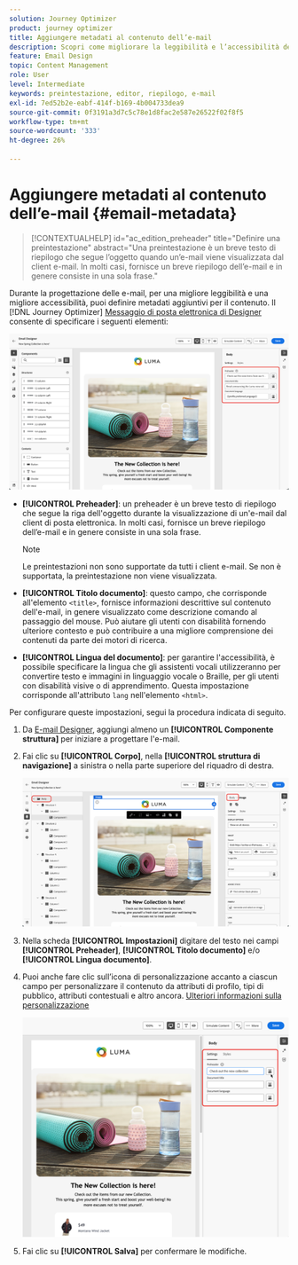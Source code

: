```yaml
---
solution: Journey Optimizer
product: journey optimizer
title: Aggiungere metadati al contenuto dell’e-mail
description: Scopri come migliorare la leggibilità e l’accessibilità dei contenuti delle e-mail con i metadati in Journey Optimizer
feature: Email Design
topic: Content Management
role: User
level: Intermediate
keywords: preintestazione, editor, riepilogo, e-mail
exl-id: 7ed52b2e-eabf-414f-b169-4b004733dea9
source-git-commit: 0f3191a3d7c5c78e1d8fac2e587e26522f02f8f5
workflow-type: tm+mt
source-wordcount: '333'
ht-degree: 26%

---
```


# Aggiungere metadati al contenuto dell’e-mail {#email-metadata}

>[!CONTEXTUALHELP]
>id="ac_edition_preheader"
>title="Definire una preintestazione"
>abstract="Una preintestazione è un breve testo di riepilogo che segue l’oggetto quando un’e-mail viene visualizzata dal client e-mail. In molti casi, fornisce un breve riepilogo dell’e-mail e in genere consiste in una sola frase."

Durante la progettazione delle e-mail, per una migliore leggibilità e una migliore accessibilità, puoi definire metadati aggiuntivi per il contenuto. Il [!DNL Journey Optimizer] [Messaggio di posta elettronica di Designer](get-started-email-design.md) consente di specificare i seguenti elementi:

![](assets/email_body_settings_ex.png)

* **[!UICONTROL Preheader]**: un preheader è un breve testo di riepilogo che segue la riga dell&#39;oggetto durante la visualizzazione di un&#39;e-mail dal client di posta elettronica. In molti casi, fornisce un breve riepilogo dell’e-mail e in genere consiste in una sola frase.

  >[!NOTE]
  >
  >Le preintestazioni non sono supportate da tutti i client e-mail. Se non è supportata, la preintestazione non viene visualizzata.

* **[!UICONTROL Titolo documento]**: questo campo, che corrisponde all&#39;elemento `<title>`, fornisce informazioni descrittive sul contenuto dell&#39;e-mail, in genere visualizzato come descrizione comando al passaggio del mouse. Può aiutare gli utenti con disabilità fornendo ulteriore contesto e può contribuire a una migliore comprensione dei contenuti da parte dei motori di ricerca.

* **[!UICONTROL Lingua del documento]**: per garantire l&#39;accessibilità, è possibile specificare la lingua che gli assistenti vocali utilizzeranno per convertire testo e immagini in linguaggio vocale o Braille, per gli utenti con disabilità visive o di apprendimento. Questa impostazione corrisponde all&#39;attributo `lang` nell&#39;elemento `<html>`.

Per configurare queste impostazioni, segui la procedura indicata di seguito.

1. Da [E-mail Designer](content-from-scratch.md), aggiungi almeno un **[!UICONTROL Componente struttura]** per iniziare a progettare l&#39;e-mail.

1. Fai clic su **[!UICONTROL Corpo]**, nella **[!UICONTROL struttura di navigazione]** a sinistra o nella parte superiore del riquadro di destra.

   ![](assets/email_body.png)

1. Nella scheda **[!UICONTROL Impostazioni]** digitare del testo nei campi **[!UICONTROL Preheader]**, **[!UICONTROL Titolo documento]** e/o **[!UICONTROL Lingua documento]**.

1. Puoi anche fare clic sull’icona di personalizzazione accanto a ciascun campo per personalizzare il contenuto da attributi di profilo, tipi di pubblico, attributi contestuali e altro ancora. [Ulteriori informazioni sulla personalizzazione](../personalization/personalization-build-expressions.md)

   ![](assets/email_body_settings.png)

1. Fai clic su **[!UICONTROL Salva]** per confermare le modifiche.